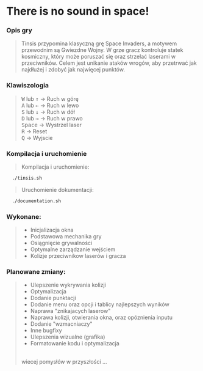 # There is no sound in space!
### Opis gry
> Tinsis przypomina klasyczną grę Space Invaders, 
a motywem przewodnim są Gwiezdne Wojny. W grze gracz kontroluje statek kosmiczny, który może poruszać się oraz strzelać laserami w przeciwników. Celem jest unikanie ataków wrogów, aby przetrwać jak najdłużej i zdobyć jak najwięcej punktów.
### Klawiszologia
> <kbd>W</kbd> lub <kbd>↑</kbd> &rarr; Ruch w górę</br>
> <kbd>A</kbd> lub <kbd>←</kbd> &rarr; Ruch w lewo</br>
> <kbd>S</kbd> lub <kbd>↓</kbd> &rarr; Ruch w dół</br>
> <kbd>D</kbd> lub <kbd>→</kbd> &rarr; Ruch w prawo</br>
<kbd>Space</kbd> &rarr; Wystrzel laser</br>
> <kbd>R</kbd> &rarr; Reset</br>
> <kbd>Q</kbd> &rarr; Wyjscie</br>
### Kompilacja i uruchomienie
> Kompilacja i uruchomienie:</br>
```bash
  ./tinsis.sh
```
> Uruchomienie dokumentacji: </br>
```bash
  ./documentation.sh
```
### Wykonane:
> - Inicjalizacja okna
> - Podstawowa mechanika gry
> - Osiągnięcie grywalności
> - Optymalne zarządzanie wejściem
> - Kolizje przeciwnikow laserów i gracza
### Planowane zmiany:
> - Ulepszenie wykrywania kolizji
> - Optymalizacja
> - Dodanie punktacji
> - Dodanie menu oraz opcji i tablicy najlepszych wyników
> - Naprawa "znikajacych laserow"
> - Naprawa kolizji, otwierania okna, oraz opóznienia inputu
> - Dodanie "wzmacniaczy"
> - Inne bugfixy
> - Ulepszenia wizualne (grafika)
> - Formatowanie kodu i optymalizacja
> </br>
> wiecej pomysłów w przyszłości ...
